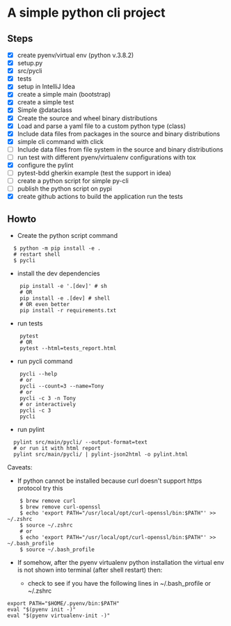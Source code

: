 # A simple python cli project

## Steps

- [x] create pyenv/virtual env (python v.3.8.2)
- [x] setup.py
- [x] src/pycli
- [x] tests
- [x] setup in IntelliJ Idea
- [x] create a simple main (bootstrap)
- [x] create a simple test
- [x] Simple @dataclass
- [x] Create the source and wheel binary distributions
- [x] Load and parse a yaml file to a custom python type (class) 
- [x] Include data files from packages in the source and binary distributions
- [x] simple cli command with click
- [ ] Include data files from file system in the source and binary distributions
- [ ] run test with different pyenv/virtualenv configurations with tox
- [x] configure the pylint
- [ ] pytest-bdd gherkin example (test the support in idea)
- [ ] create a python script for simple py-cli
- [ ] publish the python script on pypi
- [x] create github actions to build the application run the tests

## Howto

- Create the python script command

```shell script
  $ python -m pip install -e .
  # restart shell
  $ pycli 
```

- install the dev dependencies

```shell script
    pip install -e '.[dev]' # sh
    # OR
    pip install -e .[dev] # shell 
    # OR even better
    pip install -r requirements.txt
```

- run tests 

```shell script
    pytest
    # OR
    pytest --html=tests_report.html
```

- run pycli command

```shell script
    pycli --help
    # or
    pycli --count=3 --name=Tony
    # or
    pycli -c 3 -n Tony
    # or interactively
    pycli -c 3
    pycli
```

- run pylint 

```shell script
  pylint src/main/pycli/ --output-format=text
  # or run it with html report
  pylint src/main/pycli/ | pylint-json2html -o pylint.html
```

Caveats:

- If python cannot be installed because curl doesn't support https protocol try this

```shell script
    $ brew remove curl
    $ brew remove curl-openssl
    $ echo 'export PATH="/usr/local/opt/curl-openssl/bin:$PATH"' >> ~/.zshrc
    $ source ~/.zshrc
    # or 
    $ echo 'export PATH="/usr/local/opt/curl-openssl/bin:$PATH"' >> ~/.bash_profile  
    $ source ~/.bash_profile
```

- If somehow, after the pyenv virtualenv python installation the virtual env is not shown into terminal (after shell restart) then:

    - check to see if you have the following lines in ~/.bash_profile or ~/.zshrc
    
```shell script
export PATH="$HOME/.pyenv/bin:$PATH"
eval "$(pyenv init -)"
eval "$(pyenv virtualenv-init -)"
```
